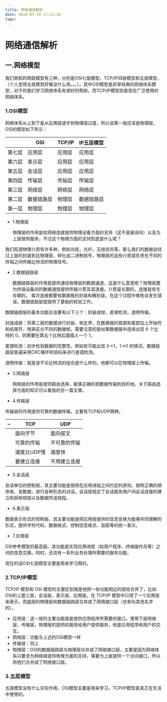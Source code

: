 ```yaml
---
title: 网络通信解析
date: 2018-07-19 17:13:24
tags:
---
```


# 网络通信解析

<!-- more -->

## 一.网络模型

我们熟知的网路模型有三种，分别是OSI七层模型，TCP/IP四层模型和五层模型，（个人觉得五层模型好像没什么用。。。）。其中OSI模型是非常经典的网络体系模型，对于的我们学习网络体系有很好的帮助，而TCP/IP模型则是现在广泛使用的网络体系。

### 1.OSI模型

网络体系从上到下是从应用层逐步到物理层过度，所以说第一层应该是物理层，OSI的模型如下所示：

|        | OSI        | TCP/IP | IP五层模型 |
| ------ | ---------- | ------ | ---------- |
| 第七层 | 应用层     | 应用层 | 应用层     |
| 第六层 | 表示层     | 应用层 | 应用层     |
| 第五层 | 会话层     | 应用层 | 应用层     |
| 第四层 | 传输层     | 传输层 | 传输层     |
| 第三层 | 网络层     | 网络层 | 网络层     |
| 第二层 | 数据链路层 | 物理层 | 数据链路层 |
| 第一层 | 物理层     | 物理层 | 物理层     |

- 1.物理层

  物理层的作用是给网络连接提供物理设备方面的支持（这不是废话吗）以及为上层提供服务，不过这个物理方面的支持到底是什么呢？

 我们知道物理介质有许多种，例如光缆，光纤，无线信号等，那么我们的数据会经过上层的封装到达物理层，转化成二进制信号，物理层的这些介质就负责在不同的终端之间传输比特流的物理信号。

- 2.数据链路层

  数据链路层的作用是提供通往物理层的数据通道，这是什么意思呢？物理层要为终端设备间的数据通信提供传输介质及其连接。介质是长期的，连接是有生存期的。 每次连接都要有数据报的封装和解封装，在这个过程中难免会发生错误，数据链路层就提供了基础的校验工作。

 数据链路层的基本功能应该要有以下三个：封装成帧，差错检测，透明传输。



封装成帧：将第三层的数据进行封装，帧定界，在数据报的首部和尾部加上开始符和结束符，用来区分不同的数据帧。需要注意的是如果数据报中连续出现 6 个比特的 0，则需要在第五个比特后面插入一个 1，

差错检测：初步检验数据的完整性，例如有可能出现 0->1，1->0 的情况，数据链路层普遍采用CRC循环校验码来进行差错检测。

透明传输：就是说不论比特流的组合是什么样的，他都可以在物理层上传输。

- 3.网络层

  网络层的作用是提供路由选择，能够正确的把数据传输到目的地。关于路由选择方面的知识可以看我的另一篇文章。

- 4.传输层

传输层的作用提供可靠的数据传输，主要有TCP和UDP两种。

| –    | TCP         | UDP          |
| ---- | ----------- | ------------ |
|      | 面向字节    | 面向报文     |
|      | 可靠的传输  | 不可靠的传输 |
|      | 速度比UDP慢 | 速度快       |
|      | 要建立连接  | 不用建立连接 |

- 5.会话层

会话单位的控制层，其主要功能是按照在应用进程之间约定的原则，按照正确的顺序收、发数据，进行各种形态的对话。会话层规定了会话服务用户间会话连接的建立和拆除规程以及数据传送规程。

- 6.表示层

数据表示形式的控制层，其主要功能是把应用层提供的信息变换为能够共同理解的形式，提供字符代码、数据格式、控制信息格式、加密等的统一表示。

- 7.应用层

OSI参考模型的最高层。其功能是实现应用进程（如用户程序、终端操作员等）之间的信息交换。同时，还具有一系列业务处理所需要的服务功能。

现在的话OSI七层模型主要是用来学习用的，

### 2.TCP/IP模型 

TCP/IP 模型和 OSI 模型的主要区别就是他把一些功能相近的层给合并了，比如OSI的上面三层，会话层，表示层，应用层，在 TCP/IP 模型中只用了一个应用层来表示，而底层的物理层和数据链路层合并成了网络接口层（也有叫其他名字的）。

- 应用层：这一层的主要功能就是提供应用程序所需要的接口，使用下层网络层，传输层，物理层的提供的服务给用户提供服务，他是应用程序和用户的交互。
- 网络层：功能与上述的OSI模型一样
- 传输层：同上
- 物理层：OSI的数据链路层与物理层合并成了网络接口层，主要是因为网络体系只要求为网络层提供物理方面的支持，需要为上层提供一个访问接口，所以将他们合并成了网络接口层。

### 3.五层模型

五层模型没有什么实际作用，OSI模型主要是用来学习，TCP/IP模型是真正在生活中使用的。
